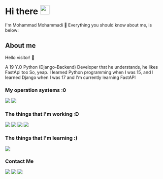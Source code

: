 # Hi there <img src="https://raw.githubusercontent.com/MartinHeinz/MartinHeinz/master/wave.gif" width="30px">

<!--
**DrM0h4MM4d/DrM0h4MM4d** is a ✨ _special_ ✨ repository because its `README.md` (this file) appears on your GitHub profile.

Here are some ideas to get you started:

- 🔭 I’m currently working on ...
- 🌱 I’m currently learning ...
- 👯 I’m looking to collaborate on ...
- 🤔 I’m looking for help with ...
- 💬 Ask me about ...
- 📫 How to reach me: ...
- 😄 Pronouns: ...
- ⚡ Fun fact: ...
-->


I'm Mohammad Mohammadi 👀
Everything you should know about me, is below:


## About me
Hello visitor! 👋

A 19 Y.O Python (Django-Backend) Developer that he understands, he likes FastApi too
So, yeap. I learned Python programming when I was 15, and I learned Django when I was 17
and I'm currently learning FastAPI

### My operation systems :0
[![](https://img.shields.io/badge/-archlinux-informational?style=for-the-badge&logo=archlinux)](https://archlinux.org/)
[![](https://img.shields.io/badge/-ubuntu-orange?style=for-the-badge&logo=ubuntu)](https://ubuntu.com/)


### The things that I'm working :D
[![](https://img.shields.io/badge/-python-blue?style=for-the-badge&logo=python)](https://python.org/)
[![](https://img.shields.io/badge/-django-success?style=for-the-badge&logo=django)](https://django.org/)
[![](https://img.shields.io/badge/-django%20rest%20framework-red?style=for-the-badge&logo=django)](https://django-rest-framework.org/)
[![](https://img.shields.io/badge/-GraphQL-purple?style=for-the-badge&logo=graphql)](https://django-rest-framework.org/)


### The things that I'm learning :)
[![](https://img.shields.io/badge/-fastapi-cyan?style=for-the-badge&logo=fastapi)](https://fastapi.tiangolo.com/)

### Contact Me
[![](https://img.shields.io/badge/-github-black?style=for-the-badge&logo=github)](https://github.com/MohammadD3veloper)
[![](https://img.shields.io/badge/-linkedin-blue?style=for-the-badge&logo=linkedin)](https://www.linkedin.com/in/mohammad-mohammadi-a62aab245)
[![](https://img.shields.io/badge/-gmail-white?style=for-the-badge&logo=gmail)](mailto:mohammaddevelopermail@gmail.com)
